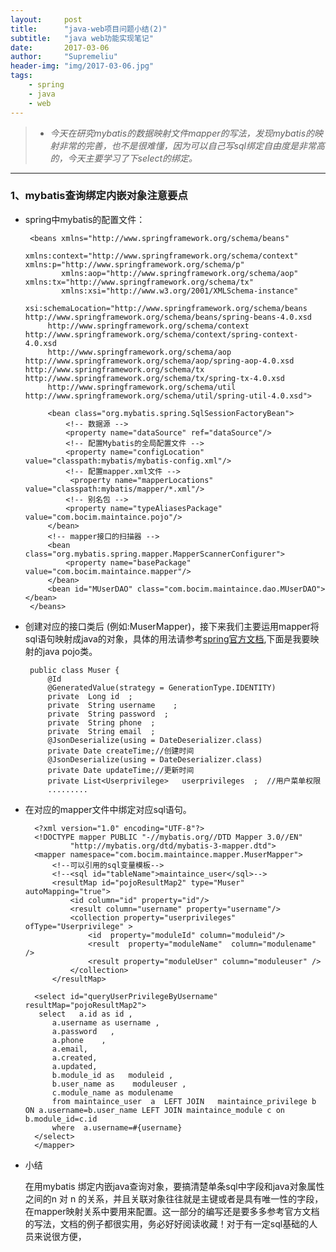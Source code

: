 ```yaml
---
layout:     post
title:      "java-web项目问题小结(2)"
subtitle:   "java web功能实现笔记"
date:       2017-03-06
author:     "Supremeliu"
header-img: "img/2017-03-06.jpg"
tags:
    - spring
    - java
    - web
---
```




>* *今天在研究mybatis的数据映射文件mapper的写法，发现mybatis的映射非常的完善，也不是很难懂，因为可以自己写sql绑定自由度是非常高的，今天主要学习了下select的绑定。*


---
###  1、mybatis查询绑定内嵌对象注意要点

*  spring中mybatis的配置文件：

		<beans xmlns="http://www.springframework.org/schema/beans"
		       xmlns:context="http://www.springframework.org/schema/context" xmlns:p="http://www.springframework.org/schema/p"
		       xmlns:aop="http://www.springframework.org/schema/aop" xmlns:tx="http://www.springframework.org/schema/tx"
		       xmlns:xsi="http://www.w3.org/2001/XMLSchema-instance"
		       xsi:schemaLocation="http://www.springframework.org/schema/beans http://www.springframework.org/schema/beans/spring-beans-4.0.xsd
			http://www.springframework.org/schema/context http://www.springframework.org/schema/context/spring-context-4.0.xsd
			http://www.springframework.org/schema/aop http://www.springframework.org/schema/aop/spring-aop-4.0.xsd http://www.springframework.org/schema/tx http://www.springframework.org/schema/tx/spring-tx-4.0.xsd
			http://www.springframework.org/schema/util http://www.springframework.org/schema/util/spring-util-4.0.xsd">
		
		    <bean class="org.mybatis.spring.SqlSessionFactoryBean">
		        <!-- 数据源 -->
		        <property name="dataSource" ref="dataSource"/>
		        <!-- 配置Mybatis的全局配置文件 -->
		        <property name="configLocation" value="classpath:mybatis/mybatis-config.xml"/>
		        <!-- 配置mapper.xml文件 -->
		         <property name="mapperLocations" value="classpath:mybatis/mapper/*.xml"/>
		        <!-- 别名包 -->
		        <property name="typeAliasesPackage" value="com.bocim.maintaince.pojo"/>
		    </bean>
		    <!-- mapper接口的扫描器 -->
		    <bean class="org.mybatis.spring.mapper.MapperScannerConfigurer">
		        <property name="basePackage" value="com.bocim.maintaince.mapper"/>
		    </bean>
		    <bean id="MUserDAO" class="com.bocim.maintaince.dao.MUserDAO"></bean>
		</beans>
	
	

		
*  创建对应的接口类后 (例如:MuserMapper)，接下来我们主要运用mapper将sql语句映射成java的对象，具体的用法请参考[spring官方文档](http://www.mybatis.org/mybatis-3/index.html),下面是我要映射的java pojo类。

		public class Muser {
		    @Id
		    @GeneratedValue(strategy = GenerationType.IDENTITY)
		    private  Long id  ;
		    private  String username    ;
		    private  String password  ;
		    private  String phone  ;
		    private  String email  ;
		    @JsonDeserialize(using = DateDeserializer.class)
		    private Date createTime;//创建时间
		    @JsonDeserialize(using = DateDeserializer.class)
		    private Date updateTime;//更新时间
		    private List<Userprivilege>   userprivileges  ;  //用户菜单权限
		    .........
* 在对应的mapper文件中绑定对应sql语句。

		<?xml version="1.0" encoding="UTF-8"?>
		<!DOCTYPE mapper PUBLIC "-//mybatis.org//DTD Mapper 3.0//EN"
		        "http://mybatis.org/dtd/mybatis-3-mapper.dtd">
		<mapper namespace="com.bocim.maintaince.mapper.MuserMapper">
		    <!--可以引用的sql变量模板-->
		    <!--<sql id="tableName">maintaince_user</sql>-->
		    <resultMap id="pojoResultMap2" type="Muser"  autoMapping="true">
		        <id column="id" property="id"/>
		        <result column="username" property="username"/>
		        <collection property="userprivileges"   ofType="Userprivilege" >
		            <id  property="moduleId" column="moduleid"/>
		            <result  property="moduleName"  column="modulename" />
		            <result property="moduleUser" column="moduleuser" />
		        </collection>
		    </resultMap>
	
	    <select id="queryUserPrivilegeByUsername" resultMap="pojoResultMap2">
	     select   a.id as id ,
	        a.username as username ,
	        a.password   ,
	        a.phone    ,
	        a.email,
	        a.created,
	        a.updated,
	        b.module_id as   moduleid ,
	        b.user_name as    moduleuser ,
	        c.module_name as modulename
	        from maintaince_user  a  LEFT JOIN   maintaince_privilege b ON a.username=b.user_name LEFT JOIN maintaince_module c on b.module_id=c.id
	        where  a.username=#{username}
	    </select>
		</mapper>
	
	
*  小结


	在用mybatis 绑定内嵌java查询对象，要搞清楚单条sql中字段和java对象属性之间的n 对 n 的关系，并且关联对象往往就是主键或者是具有唯一性的字段，在mapper映射关系中要用<id>来配置。这一部分的编写还是要多多参考官方文档的写法，文档的例子都很实用，务必好好阅读收藏！对于有一定sql基础的人员来说很方便，





